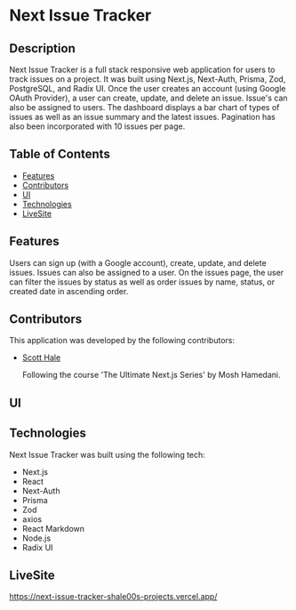 # Next Issue Tracker

## Description

Next Issue Tracker is a full stack responsive web application for users to track issues on a project. It was built using Next.js, Next-Auth, Prisma, Zod, PostgreSQL, and Radix UI. Once the user creates an account (using Google OAuth Provider), a user can create, update, and delete an issue. Issue's can also be assigned to users. The dashboard displays a bar chart of types of issues as well as an issue summary and the latest issues. Pagination has also been incorporated with 10 issues per page. 

## Table of Contents

- [Features](#features)
- [Contributors](#contributors)
- [UI](#ui)
- [Technologies](#technologies)
- [LiveSite](#livesite)

## Features

Users can sign up (with a Google account), create, update, and delete issues. Issues can also be assigned to a user. On the issues page, the user can filter the issues by status as well as order issues by name, status, or created date in ascending order.

## Contributors

This application was developed by the following contributors:

- [Scott Hale](https://github.com/shale00)

  Following the course 'The Ultimate Next.js Series' by Mosh Hamedani.

## UI



## Technologies

Next Issue Tracker was built using the following tech:

- Next.js
- React
- Next-Auth
- Prisma
- Zod
- axios
- React Markdown
- Node.js
- Radix UI


## LiveSite

https://next-issue-tracker-shale00s-projects.vercel.app/
